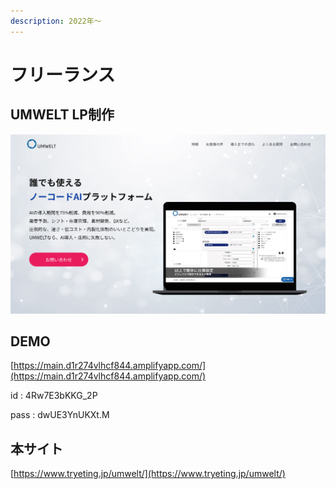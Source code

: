 ```yaml
---
description: 2022年〜
---
```


# フリーランス

## UMWELT LP制作

![UMWELT｜ノーコードAIクラウド｜TRYETING Inc. (トライエッティング)](<../.gitbook/assets/image (27).png>)

## DEMO

[https://main.d1r274vlhcf844.amplifyapp.com/](https://main.d1r274vlhcf844.amplifyapp.com/)

id : 4Rw7E3bKKG\_2P

pass : dwUE3YnUKXt.M

## 本サイト

[https://www.tryeting.jp/umwelt/](https://www.tryeting.jp/umwelt/)
